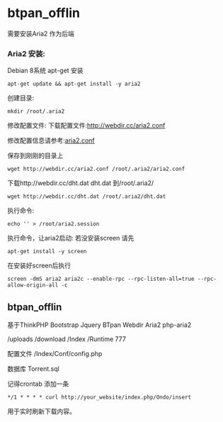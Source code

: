 # btpan_offlin


需要安装Aria2 作为后端

### Aria2 安装:

Debian 8系统 apt-get 安装
 
``` 
apt-get update && apt-get install -y aria2 
```

创建目录: 

```
mkdir /root/.aria2 
```

修改配置文件: 下载配置文件:http://webdir.cc/aria2.conf 

修改配置信息请参考:<a href="http://aria2c.com/usage.html">aria2.conf</a>

保存到刚刚的目录上 

```
wget http://webdir.cc/aria2.conf /root/.aria2/aria2.conf 
```

下载http://webdir.cc/dht.dat dht.dat 到/root/.aria2/ 
```
wget http://webdir.cc/dht.dat /root/.aria2/dht.dat
```
执行命令: 
```
echo '' > /root/aria2.session 
```
执行命令，让aria2启动: 
若没安装screen 请先
```
apt-get install -y screen 
```

在安装好screen后执行
```
screen -dmS aria2 aria2c --enable-rpc --rpc-listen-all=true --rpc-allow-origin-all -c 
```
## btpan_offlin

基于ThinkPHP Bootstrap Jquery BTpan Webdir Aria2 php-aria2

/uploads /download /Index /Runtime 777

配置文件 /Index/Conf/config.php

数据库 Torrent.sql

记得crontab 添加一条

```
*/1 * * * * curl http://your_website/index.php/Ondo/insert
```

用于实时刷新下载内容。



